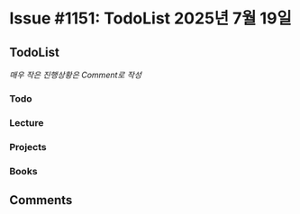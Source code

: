 # Issue #1151: TodoList 2025년 7월 19일

## TodoList

*매우 작은 진행상황은 Comment로 작성*

### Todo  

### Lecture

### Projects

### Books


## Comments

